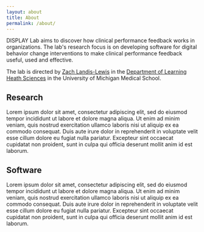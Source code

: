 ```yaml
---
layout: about
title: About
permalink: /about/
---
```

DISPLAY Lab aims to discover how clinical performance feedback works in
organizations. The lab's research focus is on developing software for digital
behavior change interventions to make clinical performance feedback useful,
used and effective.

The lab is directed by
[Zach Landis-Lewis](https://medicine.umich.edu/dept/lhs/zach-landis-lewis-phd-mlis)
in the [Department of Learning Heath Sciences](https://medicine.umich.edu/dept/learning-health-sciences)
in the University of Michigan Medical School.


## Research
Lorem ipsum dolor sit amet, consectetur adipiscing elit, sed do eiusmod tempor
incididunt ut labore et dolore magna aliqua. Ut enim ad minim veniam,
quis nostrud exercitation ullamco laboris nisi ut aliquip ex ea commodo consequat.
Duis aute irure dolor in reprehenderit in voluptate velit esse cillum dolore eu
fugiat nulla pariatur. Excepteur sint occaecat cupidatat non proident, sunt in
culpa qui officia deserunt mollit anim id est laborum.


## Software
Lorem ipsum dolor sit amet, consectetur adipiscing elit, sed do eiusmod tempor
incididunt ut labore et dolore magna aliqua. Ut enim ad minim veniam,
quis nostrud exercitation ullamco laboris nisi ut aliquip ex ea commodo consequat.
Duis aute irure dolor in reprehenderit in voluptate velit esse cillum dolore eu
fugiat nulla pariatur. Excepteur sint occaecat cupidatat non proident, sunt in
culpa qui officia deserunt mollit anim id est laborum.
